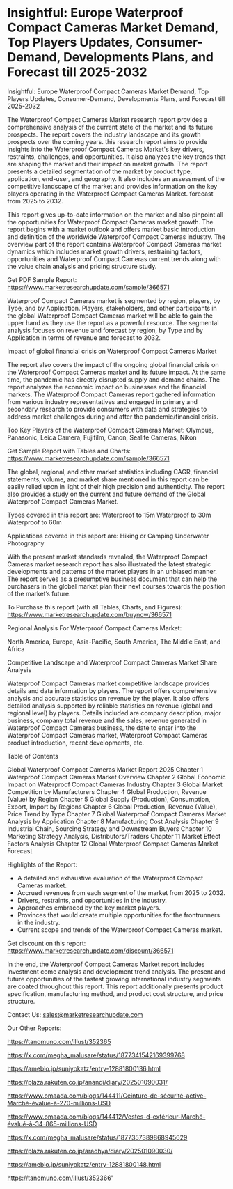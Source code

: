 # Insightful: Europe Waterproof Compact Cameras Market Demand, Top Players Updates, Consumer-Demand, Developments Plans, and Forecast till 2025-2032
Insightful: Europe Waterproof Compact Cameras Market Demand, Top Players Updates, Consumer-Demand, Developments Plans, and Forecast till 2025-2032

The Waterproof Compact Cameras Market research report provides a comprehensive analysis of the current state of the market and its future prospects. The report covers the industry landscape and its growth prospects over the coming years. this research report aims to provide insights into the Waterproof Compact Cameras Market's key drivers, restraints, challenges, and opportunities. It also analyzes the key trends that are shaping the market and their impact on market growth. The report presents a detailed segmentation of the market by product type, application, end-user, and geography. It also includes an assessment of the competitive landscape of the market and provides information on the key players operating in the Waterproof Compact Cameras Market. forecast from 2025 to 2032.

This report gives up-to-date information on the market and also pinpoint all the opportunities for Waterproof Compact Cameras market growth. The report begins with a market outlook and offers market basic introduction and definition of the worldwide Waterproof Compact Cameras industry. The overview part of the report contains Waterproof Compact Cameras market dynamics which includes market growth drivers, restraining factors, opportunities and Waterproof Compact Cameras current trends along with the value chain analysis and pricing structure study.

Get PDF Sample Report: https://www.marketresearchupdate.com/sample/366571

Waterproof Compact Cameras market is segmented by region, players, by Type, and by Application. Players, stakeholders, and other participants in the global Waterproof Compact Cameras market will be able to gain the upper hand as they use the report as a powerful resource. The segmental analysis focuses on revenue and forecast by region, by Type and by Application in terms of revenue and forecast to 2032.

Impact of global financial crisis on Waterproof Compact Cameras Market

The report also covers the impact of the ongoing global financial crisis on the Waterproof Compact Cameras market and its future impact. At the same time, the pandemic has directly disrupted supply and demand chains. The report analyzes the economic impact on businesses and the financial markets. The Waterproof Compact Cameras report gathered information from various industry representatives and engaged in primary and secondary research to provide consumers with data and strategies to address market challenges during and after the pandemic/financial crisis.

Top Key Players of the Waterproof Compact Cameras Market:
Olympus, Panasonic, Leica Camera, Fujifilm, Canon, Sealife Cameras, Nikon


Get Sample Report with Tables and Charts: https://www.marketresearchupdate.com/sample/366571

The global, regional, and other market statistics including CAGR, financial statements, volume, and market share mentioned in this report can be easily relied upon in light of their high precision and authenticity. The report also provides a study on the current and future demand of the Global Waterproof Compact Cameras Market.

Types covered in this report are:
Waterproof to 15m
Waterproof to 30m
Waterproof to 60m


Applications covered in this report are:
Hiking or Camping
Underwater Photography


With the present market standards revealed, the Waterproof Compact Cameras market research report has also illustrated the latest strategic developments and patterns of the market players in an unbiased manner. The report serves as a presumptive business document that can help the purchasers in the global market plan their next courses towards the position of the market’s future.

To Purchase this report (with all Tables, Charts, and Figures): https://www.marketresearchupdate.com/buynow/366571

Regional Analysis For Waterproof Compact Cameras Market:

North America, Europe, Asia-Pacific, South America, The Middle East, and Africa

Competitive Landscape and Waterproof Compact Cameras Market Share Analysis

Waterproof Compact Cameras market competitive landscape provides details and data information by players. The report offers comprehensive analysis and accurate statistics on revenue by the player. It also offers detailed analysis supported by reliable statistics on revenue (global and regional level) by players. Details included are company description, major business, company total revenue and the sales, revenue generated in Waterproof Compact Cameras business, the date to enter into the Waterproof Compact Cameras market, Waterproof Compact Cameras product introduction, recent developments, etc.

Table of Contents

Global Waterproof Compact Cameras Market Report 2025
Chapter 1 Waterproof Compact Cameras Market Overview
Chapter 2 Global Economic Impact on Waterproof Compact Cameras Industry
Chapter 3 Global Market Competition by Manufacturers
Chapter 4 Global Production, Revenue (Value) by Region
Chapter 5 Global Supply (Production), Consumption, Export, Import by Regions
Chapter 6 Global Production, Revenue (Value), Price Trend by Type
Chapter 7 Global Waterproof Compact Cameras Market Analysis by Application
Chapter 8 Manufacturing Cost Analysis
Chapter 9 Industrial Chain, Sourcing Strategy and Downstream Buyers
Chapter 10 Marketing Strategy Analysis, Distributors/Traders
Chapter 11 Market Effect Factors Analysis
Chapter 12 Global Waterproof Compact Cameras Market Forecast

Highlights of the Report:

- A detailed and exhaustive evaluation of the Waterproof Compact Cameras market.
- Accrued revenues from each segment of the market from 2025 to 2032.
- Drivers, restraints, and opportunities in the industry.
- Approaches embraced by the key market players.
- Provinces that would create multiple opportunities for the frontrunners in the industry.
- Current scope and trends of the Waterproof Compact Cameras market.

Get discount on this report: https://www.marketresearchupdate.com/discount/366571

In the end, the Waterproof Compact Cameras Market report includes investment come analysis and development trend analysis. The present and future opportunities of the fastest growing international industry segments are coated throughout this report. This report additionally presents product specification, manufacturing method, and product cost structure, and price structure.

Contact Us:
sales@marketresearchupdate.com

Our Other Reports:

https://tanomuno.com/illust/352365

https://x.com/megha_malusare/status/1877341542169399768

https://ameblo.jp/suniyokatz/entry-12881800136.html

https://plaza.rakuten.co.jp/anandi/diary/202501090031/

https://www.omaada.com/blogs/144411/Ceinture-de-sécurité-active-Marché-évalué-à-270-millions-USD

https://www.omaada.com/blogs/144412/Vestes-d-extérieur-Marché-évalué-à-34-865-millions-USD

https://x.com/megha_malusare/status/1877357389868945629

https://plaza.rakuten.co.jp/aradhya/diary/202501090030/

https://ameblo.jp/suniyokatz/entry-12881800148.html

https://tanomuno.com/illust/352366"

